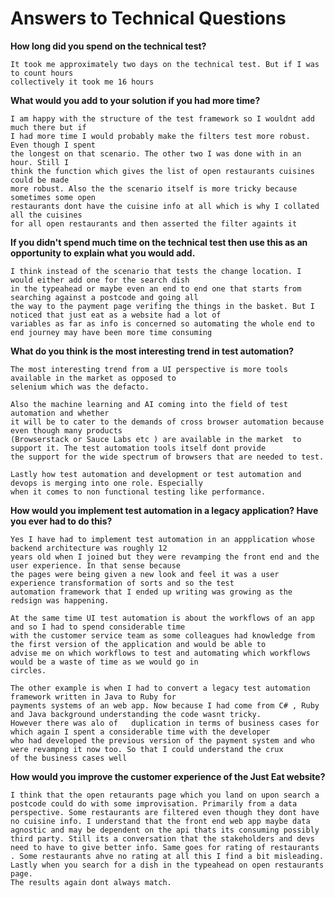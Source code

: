 # Answers to Technical Questions

**How long did you spend on the technical test?**

    It took me approximately two days on the technical test. But if I was to count hours 
    collectively it took me 16 hours 
    
**What would you add to your solution if you had more time?**
    
    I am happy with the structure of the test framework so I wouldnt add much there but if 
    I had more time I would probably make the filters test more robust. Even though I spent
    the longest on that scenario. The other two I was done with in an hour. Still I 
    think the function which gives the list of open restaurants cuisines could be made
    more robust. Also the the scenario itself is more tricky because sometimes some open
    restaurants dont have the cuisine info at all which is why I collated all the cuisines
    for all open restaurants and then asserted the filter againts it

    
**If you didn't spend much time on the technical test then use this as an opportunity to explain what you would add.**
  
    I think instead of the scenario that tests the change location. I would either add one for the search dish 
    in the typeahead or maybe even an end to end one that starts from searching against a postcode and going all
    the way to the payment page verifing the things in the basket. But I noticed that just eat as a website had a lot of
    variables as far as info is concerned so automating the whole end to end journey may have been more time consuming 
  
**What do you think is the most interesting trend in test automation?**

    The most interesting trend from a UI perspective is more tools available in the market as opposed to 
    selenium which was the defacto.
    
    Also the machine learning and AI coming into the field of test automation and whether
    it will be to cater to the demands of cross browser automation because even though many products 
    (Browserstack or Sauce Labs etc ) are available in the market  to support it. The test automation tools itself dont provide 
    the support for the wide spectrum of browsers that are needed to test.
    
    Lastly how test automation and development or test automation and devops is merging into one role. Especially
    when it comes to non functional testing like performance.
    
  
**How would you implement test automation in a legacy application? Have you ever had to do this?**
  
    Yes I have had to implement test automation in an appplication whose backend architecture was roughly 12
    years old when I joined but they were revamping the front end and the user experience. In that sense because 
    the pages were being given a new look and feel it was a user experience transformation of sorts and so the test
    automation framework that I ended up writing was growing as the redsign was happening. 
    
    At the same time UI test automation is about the workflows of an app and so I had to spend considerable time 
    with the customer service team as some colleagues had knowledge from the first version of the application and would be able to 
    advise me on which workflows to test and automating which workflows would be a waste of time as we would go in 
    circles.
    
    The other example is when I had to convert a legacy test automation framework written in Java to Ruby for 
    payments systems of an web app. Now because I had come from C# , Ruby and Java background understanding the code wasnt tricky. 
    However there was alo of   duplication in terms of business cases for which again I spent a considerable time with the developer
    who had developed the previous version of the payment system and who were revampng it now too. So that I could understand the crux 
    of the business cases well
    
    
**How would you improve the customer experience of the Just Eat website?**

    I think that the open retaurants page which you land on upon search a postcode could do with some improvisation. Primarily from a data perspective. Some restaurants are filtered even though they dont have no cuisine info. I understand that the front end web app maybe data agnostic and may be dependent on the api thats its consuming possibly third party. Still its a conversation that the stakeholders and devs need to have to give better info. Same goes for rating of restaurants . Some restaurants ahve no rating at all this I find a bit misleading. Lastly when you search for a dish in the typeahead on open restaurants page. 
    The results again dont always match.
